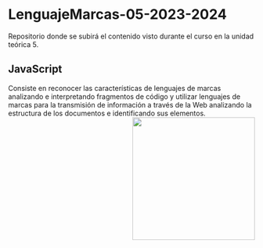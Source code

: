 # LenguajeMarcas-05-2023-2024
Repositorio donde se subirá el contenido visto durante el curso en la unidad teórica 5.

<h2>JavaScript</h2>
Consiste en reconocer las características de lenguajes de marcas analizando e interpretando fragmentos de código y utilizar lenguajes de marcas para la transmisión de información a través de la Web analizando la estructura de los documentos e identificando sus elementos.
<picture> <img align="right" src="https://github.com/7oSkaaa/7oSkaaa/blob/main/Images/Right_Side.gif?raw=true" width = 250px></picture>
